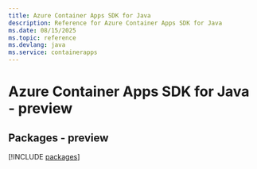 ```yaml
---
title: Azure Container Apps SDK for Java
description: Reference for Azure Container Apps SDK for Java
ms.date: 08/15/2025
ms.topic: reference
ms.devlang: java
ms.service: containerapps
---
```

# Azure Container Apps SDK for Java - preview
## Packages - preview
[!INCLUDE [packages](container-apps-index.md)]